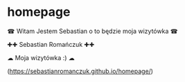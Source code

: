 # homepage
☎  Witam Jestem Sebastian o to będzie moja wizytówka ☎

✚✚ Sebastian Romańczuk ✚✚




☁ Moja wizytówka :) ☁

 (https://sebastianromanczuk.github.io/homepage/)
